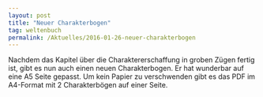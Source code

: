 ```yaml
---
layout: post
title: "Neuer Charakterbogen"
tag: weltenbuch
permalink: /Aktuelles/2016-01-26-neuer-charakterbogen
---
```


Nachdem das Kapitel über die Charaktererschaffung in groben Zügen fertig ist, gibt es nun auch einen neuen Charakterbogen. Er hat wunderbar auf eine A5 Seite gepasst. Um kein Papier zu verschwenden gibt es das PDF im A4-Format mit 2 Charakterbögen auf einer Seite.
